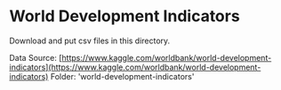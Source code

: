 # World Development Indicators

Download and put csv files in this directory.

Data Source: [https://www.kaggle.com/worldbank/world-development-indicators](https://www.kaggle.com/worldbank/world-development-indicators)
Folder: 'world-development-indicators'

